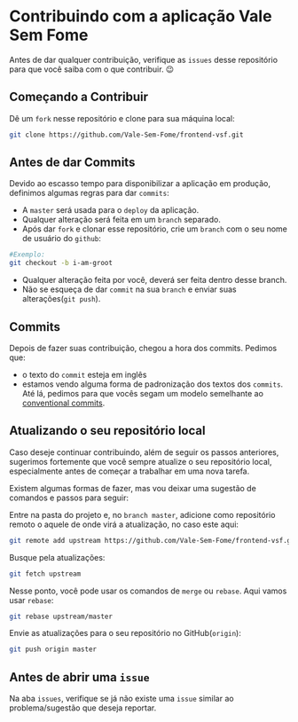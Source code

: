 # Contribuindo com a aplicação Vale Sem Fome

Antes de dar qualquer contribuição, verifique as `issues` desse repositório para que você saiba com o que contribuir. 😉

## Começando a Contribuir

Dê um `fork` nesse repositório e clone para sua máquina local:

```bash
git clone https://github.com/Vale-Sem-Fome/frontend-vsf.git
```

## Antes de dar Commits

Devido ao escasso tempo para disponibilizar a aplicação em produção, definimos algumas regras para dar `commits`:


- A `master` será usada para o `deploy` da aplicação. 
- Qualquer alteração será feita em um `branch` separado.
- Após dar `fork` e clonar esse repositório, crie um `branch` com o seu nome de usuário do `github`:

```bash
#Exemplo:
git checkout -b i-am-groot
```

- Qualquer alteração feita por você, deverá ser feita dentro desse branch.
- Não se esqueça de dar `commit` na sua `branch` e enviar suas alterações(`git push`).

## Commits

Depois de fazer suas contribuição, chegou a hora dos commits. Pedimos que:

- o texto do `commit` esteja em inglês
- estamos vendo alguma forma de padronização dos textos dos `commits`. Até lá, pedimos para que vocês segam um modelo semelhante ao [conventional commits](https://www.conventionalcommits.org/en/v1.0.0/).

## Atualizando o seu repositório local

Caso deseje continuar contribuindo, além de seguir os passos anteriores, sugerimos fortemente que você sempre atualize o seu repositório local, especialmente antes de começar a trabalhar em uma nova tarefa. 

Existem algumas formas de fazer, mas vou deixar uma sugestão de comandos e passos para seguir:

Entre na pasta do projeto e, no `branch master`, adicione como repositório remoto o aquele de onde virá a atualização, no caso este aqui:

```bash
git remote add upstream https://github.com/Vale-Sem-Fome/frontend-vsf.git
```

Busque pela atualizações:

```bash
git fetch upstream
```

Nesse ponto, você pode usar os comandos de `merge` ou `rebase`. Aqui vamos usar `rebase`:

```bash
git rebase upstream/master
```

Envie as atualizações para o seu repositório no GitHub(`origin`):

```bash
git push origin master
```

## Antes de abrir uma `issue`

Na aba `issues`, verifique se já não existe uma `issue` similar ao problema/sugestão que deseja reportar.